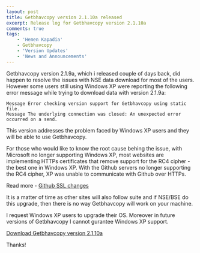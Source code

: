 ```yaml
---
layout: post
title: Getbhavcopy version 2.1.10a released
excerpt: Release log for Getbhavcopy version 2.1.10a 
comments: true
tags: 
    - 'Hemen Kapadia'
    - Getbhavcopy
    - 'Version Updates'
    - 'News and Announcements'
---
```


Getbhavcopy version 2.1.9a, which i released couple of days back, did happen to resolve the issues with NSE data download for most of the users. However some users still using Windows XP were reporting the following error message while trying to download data with version 2.1.9a:

``` text
Message Error checking version support for Getbhavcopy using static file.
Message The underlying connection was closed: An unexpected error occurred on a send.
```

This version addresses the problem faced by Windows XP users and they will be able to use Getbhavcopy.

For those who would like to know the root cause behing the issue, with Microsoft no longer supporting Windows XP, most websites are implementing HTTPs certificates that remove support for the RC4 cipher - the best one in Windows XP. With the Github servers no longer supporting the RC4 cipher, XP was unable to communicate with Github over HTTPs.

Read more - [Github SSL changes](https://github.com/blog/1937-improving-github-s-ssl-setup)

It is a matter of time as other sites will also follow suite and if NSE/BSE do this upgrade, then there is no way Getbhavcopy will work on your machine.

<div class="message">
I request Windows XP users to upgrade their OS. Moreover in future versions of Getbhavcopy I cannot gurantee Windows XP support.
</div>

[Download Getbhavcopy version 2.1.10a](https://github.com/hemenkapadia/getbhavcopy/releases)

Thanks!
